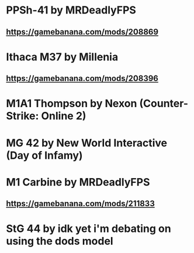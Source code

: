 # PPSh-41 by MRDeadlyFPS
## https://gamebanana.com/mods/208869

# Ithaca M37 by Millenia
## https://gamebanana.com/mods/208396

# M1A1 Thompson by Nexon (Counter-Strike: Online 2)

# MG 42 by New World Interactive (Day of Infamy)

# M1 Carbine by MRDeadlyFPS
## https://gamebanana.com/mods/211833

# StG 44 by idk yet i'm debating on using the dods model 
